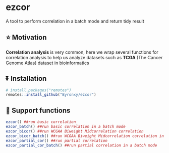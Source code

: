 # ezcor
A tool to perform correlation in a batch mode and return tidy result

## :star: Motivation
**Correlation analysis** is very common, here we wrap several functions for correlation analysis to help us analyze datasets such as **TCGA** (The Cancer Genome Atlas) dataset in bioinformatics

## :arrow_double_down: Installation
``` r
# install.packages("remotes")
remotes::install_github("Byronxy/ezcor")
```
## :rocket: Support functions
```r
ezcor() ##run basic correlation
ezcor_batch() ##run basic correlation in a batch mode
ezcor_bicor() ##run WCGAA Biweight Midcorrelation correlation
ezcor_bicor_batch() ##run WCGAA Biweight Midcorrelation correlation in a batch mode
ezcor_partial_cor() ##run partial correlation
ezcor_partial_cor_batch() ##run partial correlation in a batch mode
```
